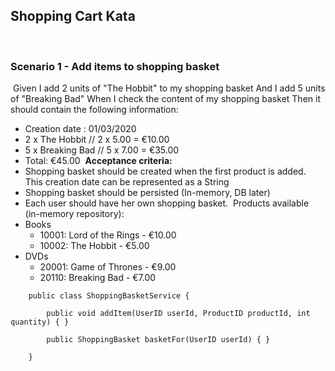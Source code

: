 ## Shopping Cart Kata
​
### Scenario 1 - Add items to shopping basket
​
Given I add 2 units of "The Hobbit" to my shopping basket
And I add 5 units of "Breaking Bad"
When I check the content of my shopping basket
Then it should contain the following information:
- Creation date : 01/03/2020 
- 2 x The Hobbit   // 2 x 5.00 = €10.00 
- 5 x Breaking Bad // 5 x 7.00 = €35.00
- Total: €45.00
​
**Acceptance criteria:**
- Shopping basket should be created when the first product is added. This creation date can be represented as a String
- Shopping basket should be persisted (In-memory, DB later) 
- Each user should have her own shopping basket.
​
Products available (in-memory repository):
- Books 
   - 10001: Lord of the Rings - €10.00
   - 10002: The Hobbit - €5.00     
- DVDs
   - 20001: Game of Thrones - €9.00 
   - 20110: Breaking Bad - €7.00
​
```    
    public class ShoppingBasketService {
    
        public void addItem(UserID userId, ProductID productId, int quantity) { }
​
        public ShoppingBasket basketFor(UserID userId) { }
    
    }    
```